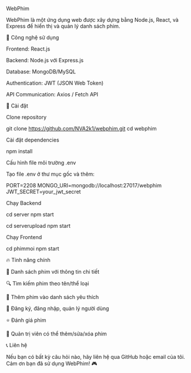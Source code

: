 WebPhim

WebPhim là một ứng dụng web được xây dựng bằng Node.js, React, và Express để hiển thị và quản lý danh sách phim.

🚀 Công nghệ sử dụng

Frontend: React.js

Backend: Node.js với Express.js

Database: MongoDB/MySQL

Authentication: JWT (JSON Web Token)

API Communication: Axios / Fetch API

📌 Cài đặt

Clone repository

git clone https://github.com/NVA2k1/webphim.git
cd webphim

Cài đặt dependencies

npm install

Cấu hình file môi trường .env

Tạo file .env ở thư mục gốc và thêm:

PORT=2208
MONGO_URI=mongodb://localhost:27017/webphim
JWT_SECRET=your_jwt_secret

Chạy Backend

cd server
npm start

cd serverupload
npm start

Chạy Frontend

cd phimmoi
npm start

🔥 Tính năng chính

🎢 Danh sách phim với thông tin chi tiết

🔍 Tìm kiếm phim theo tên/thể loại

🛒 Thêm phim vào danh sách yêu thích

👤 Đăng ký, đăng nhập, quản lý người dùng

⭐ Đánh giá phim

🔧 Quản trị viên có thể thêm/sửa/xóa phim

📞 Liên hệ

Nếu bạn có bất kỳ câu hỏi nào, hãy liên hệ qua GitHub hoặc email của tôi. Cảm ơn bạn đã sử dụng WebPhim! 🎮
